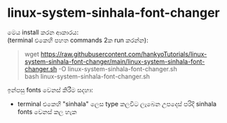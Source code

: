 # linux-system-sinhala-font-changer

මෙය install කරන ආකාරය:<br>
  (terminal එකෙහි පහත commands 2ක run කරන්න):
  > wget https://raw.githubusercontent.com/hankyoTutorials/linux-system-sinhala-font-changer/main/linux-system-sinhala-font-changer.sh -O linux-system-sinhala-font-changer.sh<br/>
  > bash linux-system-sinhala-font-changer.sh
  > 

ඉන්පසු fonts වෙනස් කිරීම සදහා:
 *  terminal එකෙහි "sinhala" ලෙස type කලවිට ලැබෙන උපදෙස් පරිදි sinhala fonts වෙනස් කල හැක
